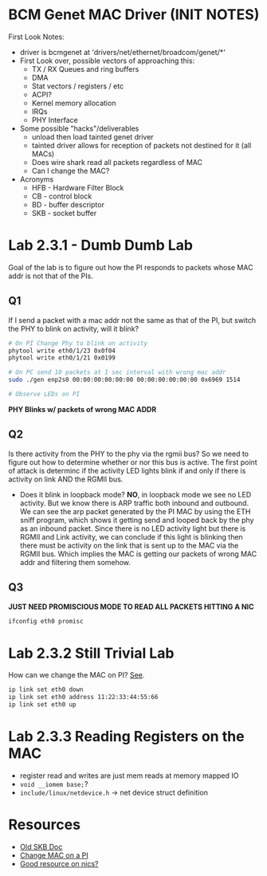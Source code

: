 # BCM Genet MAC Driver (INIT NOTES)

First Look Notes:
* driver is bcmgenet at 'drivers/net/ethernet/broadcom/genet/*'
* First Look over, possible vectors of approaching this:
    * TX / RX Queues and ring buffers
    * DMA
    * Stat vectors / registers / etc
    * ACPI?
    * Kernel memory allocation
    * IRQs
    * PHY Interface
* Some possible "hacks"/deliverables
    * unload then load tainted genet driver
    * tainted driver allows for reception of packets not destined for it (all MACs)
    * Does wire shark read all packets regardless of MAC
    * Can I change the MAC?
* Acronyms
    * HFB - Hardware Filter Block
    * CB - control block
    * BD - buffer descriptor
    * SKB - socket buffer

# Lab 2.3.1 - Dumb Dumb Lab

Goal of the lab is to figure out how the PI responds to packets whose MAC addr is not that of the PIs. 

## Q1 

If I send a packet with a mac addr not the same as that of the PI, but switch the PHY to blink on activity, will it blink?

```bash
# On PI Change Phy to blink on activity
phytool write eth0/1/23 0x0f04
phytool write eth0/1/21 0x0199

# On PC send 10 packets at 1 sec interval with wrong mac addr
sudo ./gen enp2s0 00:00:00:00:00:00 00:00:00:00:00:00 0x6969 1514

# Observe LEDs on PI
```

**PHY Blinks w/ packets of wrong MAC ADDR**


## Q2 

Is there activity from the PHY to the phy via the rgmii bus? So we need to figure out how to determine whether or nor this bus is active. The first point of attack is determinc if the activity LED lights blink if and only if there is activity on link AND the RGMII bus.

* Does it blink in loopback mode? **NO**, in loopback mode we see no LED activity. But we know there is ARP traffic both inbound and outbound. We can see the arp packet generated by the PI MAC by using the ETH sniff program, which shows it getting send and looped back by the phy as an inbound packet. Since there is no LED activity light but there is RGMII and Link activity, we can conclude if this light is blinking then there must be activity on the link that is sent up to the MAC via the RGMII bus. Which implies the MAC is getting our packets of wrong MAC addr and filtering them somehow.

## Q3

**JUST NEED PROMISCIOUS MODE TO READ ALL PACKETS HITTING A NIC**

```bash
ifconfig eth0 promisc
```

# Lab 2.3.2 Still Trivial Lab

How can we change the MAC on PI? [See](../Docs/Changing-MAC-addresses.pdf). 

```bash
ip link set eth0 down
ip link set eth0 address 11:22:33:44:55:66
ip link set eth0 up
```

# Lab 2.3.3 Reading Registers on the MAC

* register read and writes are just mem reads at memory mapped IO
* `void __iomem base;`?
* `include/linux/netdevice.h` -> net device struct definition

# Resources
* [Old SKB Doc](http://vger.kernel.org/~davem/skb.html)
* [Change MAC on a PI](../Docs/Changing-MAC-addresses.pdf)
* [Good resource on nics?](https://www.oreilly.com/library/view/linux-device-drivers/0596005903/ch17.html)